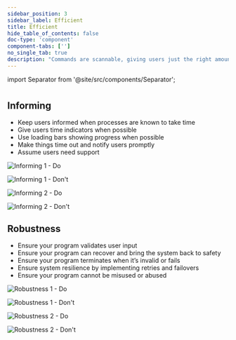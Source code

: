 ```yaml
---
sidebar_position: 3
sidebar_label: Efficient
title: Efficient
hide_table_of_contents: false
doc-type: 'component'
component-tabs: ['']
no_single_tab: true
description: "Commands are scannable, giving users just the right amount of information at the right time."
---
```


import Separator from '@site/src/components/Separator';

#

## Informing

- Keep users informed when processes are known to take time
- Give users time indicators when possible
- Use loading bars showing progress when possible
- Make things time out and notify users promptly
- Assume users need support

![Informing 1 - Do](https://www.figma.com/design/YSvLeddwfyjLx8G5QWOTCH/Documentation-Visuals?node-id=1035-9127&t=2JP2nlNciwS43htp-1)

![Informing 1 - Don't](https://www.figma.com/design/YSvLeddwfyjLx8G5QWOTCH/Documentation-Visuals?node-id=1035-11427&t=2JP2nlNciwS43htp-1)

<Separator></Separator>

![Informing 2 - Do](https://www.figma.com/design/YSvLeddwfyjLx8G5QWOTCH/Documentation-Visuals?node-id=1035-9130&t=2JP2nlNciwS43htp-1)

![Informing 2 - Don't](https://www.figma.com/design/YSvLeddwfyjLx8G5QWOTCH/Documentation-Visuals?node-id=1035-11430&t=2JP2nlNciwS43htp-1)

## Robustness

- Ensure your program validates user input
- Ensure your program can recover and bring the system back to safety
- Ensure your program terminates when it’s invalid or fails
- Ensure system resilience by implementing retries and failovers
- Ensure your program cannot be misused or abused

![Robustness 1 - Do](https://www.figma.com/design/YSvLeddwfyjLx8G5QWOTCH/Documentation-Visuals?node-id=1035-9133&t=2JP2nlNciwS43htp-1)

![Robustness 1 - Don't](https://www.figma.com/design/YSvLeddwfyjLx8G5QWOTCH/Documentation-Visuals?node-id=1035-11433&t=2JP2nlNciwS43htp-1)

<Separator></Separator>

![Robustness 2 - Do](https://www.figma.com/design/YSvLeddwfyjLx8G5QWOTCH/Documentation-Visuals?node-id=1035-9136&t=2JP2nlNciwS43htp-1)

![Robustness 2 - Don't](https://www.figma.com/design/YSvLeddwfyjLx8G5QWOTCH/Documentation-Visuals?node-id=1035-11436&t=2JP2nlNciwS43htp-1)
